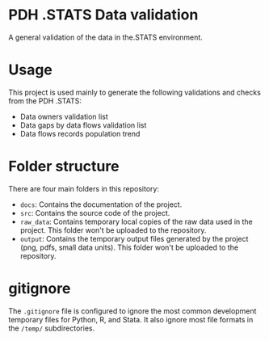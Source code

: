 # PDH .STATS Data validation

A general validation of the data in the.STATS environment.

# Usage

This project is used mainly to generate the following validations and checks from the PDH .STATS:
  - Data owners validation list
  - Data gaps by data flows validation list
  - Data flows records population trend

# Folder structure

There are four main folders in this repository:
- `docs`: Contains the documentation of the project.
- `src`: Contains the source code of the project.
- `raw_data`: Contains temporary local copies of the raw data used in the project. This folder won't be uploaded to the repository.
- `output`: Contains the temporary output files generated by the project (png, pdfs, small data units). This folder won't be uploaded to the repository.

# gitignore

The `.gitignore` file is configured to ignore the most common development temporary files for Python, R, and Stata. It also ignore most file formats in the `/temp/` subdirectories.